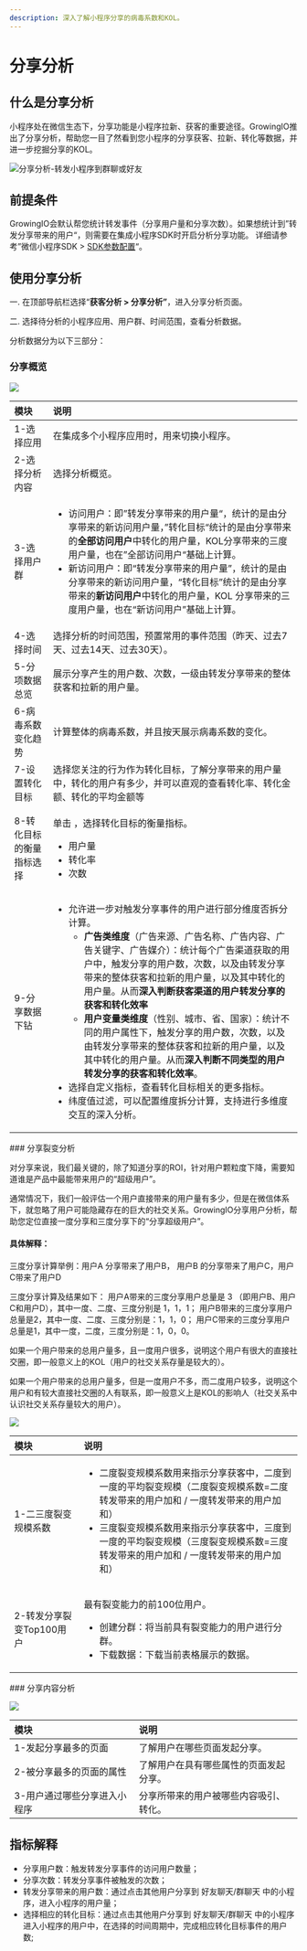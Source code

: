 ```yaml
---
description: 深入了解小程序分享的病毒系数和KOL。
---
```


# 分享分析

## 什么是分享分析

小程序处在微信生态下，分享功能是小程序拉新、获客的重要途径。GrowingIO推出了分享分析，帮助您一目了然看到您小程序的分享获客、拉新、转化等数据，并进一步挖掘分享的KOL。

![&#x5206;&#x4EAB;&#x5206;&#x6790;-&#x8F6C;&#x53D1;&#x5C0F;&#x7A0B;&#x5E8F;&#x5230;&#x7FA4;&#x804A;&#x6216;&#x597D;&#x53CB;](https://docs.growingio.com/.gitbook/assets/-LD4kKkCTHNxUGbu1QWO-LMN1pZmp4u8Iq2L30mx-LMNAfs1hCbCFNP5U30ximage.png)

## 前提条件 <a id="fen-xiang-fen-xi-sdk-dai-ma-pei-zhi"></a>

GrowingIO会默认帮您统计转发事件（分享用户量和分享次数）。如果想统计到”转发分享带来的用户“，则需要在集成小程序SDK时开启分析分享功能。 详细请参考”微信小程序SDK &gt; [SDK参数配置](../../developer-manual/sdkintegrated/other-sdk/minp-sdk.md#sdk-can-shu-pei-zhi)“。

## 使用分享分析 <a id="fen-xiang-fen-xi-gong-neng-shi-yong"></a>

一. 在顶部导航栏选择“**获客分析 &gt; 分享分析”**，进入分享分析页面。

二. 选择待分析的小程序应用、用户群、时间范围，查看分析数据。

分析数据分为以下三部分：

### ​分享概览

![](../../.gitbook/assets/image%20%28160%29.png)

<table>
  <thead>
    <tr>
      <th style="text-align:left">&#x6A21;&#x5757;</th>
      <th style="text-align:left">&#x8BF4;&#x660E;</th>
    </tr>
  </thead>
  <tbody>
    <tr>
      <td style="text-align:left">1-&#x9009;&#x62E9;&#x5E94;&#x7528;</td>
      <td style="text-align:left">&#x5728;&#x96C6;&#x6210;&#x591A;&#x4E2A;&#x5C0F;&#x7A0B;&#x5E8F;&#x5E94;&#x7528;&#x65F6;&#xFF0C;&#x7528;&#x6765;&#x5207;&#x6362;&#x5C0F;&#x7A0B;&#x5E8F;&#x3002;</td>
    </tr>
    <tr>
      <td style="text-align:left">2-&#x9009;&#x62E9;&#x5206;&#x6790;&#x5185;&#x5BB9;</td>
      <td style="text-align:left">&#x9009;&#x62E9;&#x5206;&#x6790;&#x6982;&#x89C8;&#x3002;</td>
    </tr>
    <tr>
      <td style="text-align:left">3-&#x9009;&#x62E9;&#x7528;&#x6237;&#x7FA4;</td>
      <td style="text-align:left">
        <ul>
          <li>&#x8BBF;&#x95EE;&#x7528;&#x6237;&#xFF1A;&#x5373;&#x201D;&#x8F6C;&#x53D1;&#x5206;&#x4EAB;&#x5E26;&#x6765;&#x7684;&#x7528;&#x6237;&#x91CF;&#x201C;&#xFF0C;&#x7EDF;&#x8BA1;&#x7684;&#x662F;&#x7531;&#x5206;&#x4EAB;&#x5E26;&#x6765;&#x7684;&#x65B0;&#x8BBF;&#x95EE;&#x7528;&#x6237;&#x91CF;&#xFF0C;&#x201D;&#x8F6C;&#x5316;&#x76EE;&#x6807;&#x201C;&#x7EDF;&#x8BA1;&#x7684;&#x662F;&#x7531;&#x5206;&#x4EAB;&#x5E26;&#x6765;&#x7684;<b>&#x5168;&#x90E8;&#x8BBF;&#x95EE;&#x7528;&#x6237;</b>&#x4E2D;&#x8F6C;&#x5316;&#x7684;&#x7528;&#x6237;&#x91CF;&#xFF0C;KOL&#x5206;&#x4EAB;&#x5E26;&#x6765;&#x7684;&#x4E09;&#x5EA6;&#x7528;&#x6237;&#x91CF;&#xFF0C;&#x4E5F;&#x5728;&#x201D;&#x5168;&#x90E8;&#x8BBF;&#x95EE;&#x7528;&#x6237;&#x201C;&#x57FA;&#x7840;&#x4E0A;&#x8BA1;&#x7B97;&#x3002;</li>
          <li>&#x65B0;&#x8BBF;&#x95EE;&#x7528;&#x6237;&#xFF1A;&#x5373;&#x201C;&#x8F6C;&#x53D1;&#x5206;&#x4EAB;&#x5E26;&#x6765;&#x7684;&#x7528;&#x6237;&#x91CF;&#x201D;&#xFF0C;&#x7EDF;&#x8BA1;&#x7684;&#x662F;&#x7531;&#x5206;&#x4EAB;&#x5E26;&#x6765;&#x7684;&#x65B0;&#x8BBF;&#x95EE;&#x7528;&#x6237;&#x91CF;&#xFF0C;&#x201C;&#x8F6C;&#x5316;&#x76EE;&#x6807;&#x201D;&#x7EDF;&#x8BA1;&#x7684;&#x662F;&#x7531;&#x5206;&#x4EAB;&#x5E26;&#x6765;&#x7684;<b>&#x65B0;&#x8BBF;&#x95EE;&#x7528;&#x6237;</b>&#x4E2D;&#x8F6C;&#x5316;&#x7684;&#x7528;&#x6237;&#x91CF;&#xFF0C;KOL
            &#x5206;&#x4EAB;&#x5E26;&#x6765;&#x7684;&#x4E09;&#x5EA6;&#x7528;&#x6237;&#x91CF;&#xFF0C;&#x4E5F;&#x5728;&#x201C;&#x65B0;&#x8BBF;&#x95EE;&#x7528;&#x6237;&#x201D;&#x57FA;&#x7840;&#x4E0A;&#x8BA1;&#x7B97;&#x3002;</li>
        </ul>
      </td>
    </tr>
    <tr>
      <td style="text-align:left">4-&#x9009;&#x62E9;&#x65F6;&#x95F4;</td>
      <td style="text-align:left">&#x9009;&#x62E9;&#x5206;&#x6790;&#x7684;&#x65F6;&#x95F4;&#x8303;&#x56F4;&#xFF0C;&#x9884;&#x7F6E;&#x5E38;&#x7528;&#x7684;&#x4E8B;&#x4EF6;&#x8303;&#x56F4;&#xFF08;&#x6628;&#x5929;&#x3001;&#x8FC7;&#x53BB;7&#x5929;&#x3001;&#x8FC7;&#x53BB;14&#x5929;&#x3001;&#x8FC7;&#x53BB;30&#x5929;&#xFF09;&#x3002;</td>
    </tr>
    <tr>
      <td style="text-align:left">5-&#x5206;&#x9879;&#x6570;&#x636E;&#x603B;&#x89C8;</td>
      <td style="text-align:left">&#x5C55;&#x793A;&#x5206;&#x4EAB;&#x4EA7;&#x751F;&#x7684;&#x7528;&#x6237;&#x6570;&#x3001;&#x6B21;&#x6570;&#xFF0C;&#x4E00;&#x7EA7;&#x7531;&#x8F6C;&#x53D1;&#x5206;&#x4EAB;&#x5E26;&#x6765;&#x7684;&#x6574;&#x4F53;&#x83B7;&#x5BA2;&#x548C;&#x62C9;&#x65B0;&#x7684;&#x7528;&#x6237;&#x91CF;&#x3002;</td>
    </tr>
    <tr>
      <td style="text-align:left">6-&#x75C5;&#x6BD2;&#x7CFB;&#x6570;&#x53D8;&#x5316;&#x8D8B;&#x52BF;</td>
      <td
      style="text-align:left">&#x8BA1;&#x7B97;&#x6574;&#x4F53;&#x7684;&#x75C5;&#x6BD2;&#x7CFB;&#x6570;&#xFF0C;&#x5E76;&#x4E14;&#x6309;&#x5929;&#x5C55;&#x793A;&#x75C5;&#x6BD2;&#x7CFB;&#x6570;&#x7684;&#x53D8;&#x5316;&#x3002;</td>
    </tr>
    <tr>
      <td style="text-align:left">7-&#x8BBE;&#x7F6E;&#x8F6C;&#x5316;&#x76EE;&#x6807;</td>
      <td style="text-align:left">&#x9009;&#x62E9;&#x60A8;&#x5173;&#x6CE8;&#x7684;&#x884C;&#x4E3A;&#x4F5C;&#x4E3A;&#x8F6C;&#x5316;&#x76EE;&#x6807;&#xFF0C;&#x4E86;&#x89E3;&#x5206;&#x4EAB;&#x5E26;&#x6765;&#x7684;&#x7528;&#x6237;&#x91CF;&#x4E2D;&#xFF0C;&#x8F6C;&#x5316;&#x7684;&#x7528;&#x6237;&#x6709;&#x591A;&#x5C11;&#xFF0C;&#x5E76;&#x53EF;&#x4EE5;&#x76F4;&#x89C2;&#x7684;&#x67E5;&#x770B;&#x8F6C;&#x5316;&#x7387;&#x3001;&#x8F6C;&#x5316;&#x91D1;&#x989D;&#x3001;&#x8F6C;&#x5316;&#x7684;&#x5E73;&#x5747;&#x91D1;&#x989D;&#x7B49;</td>
    </tr>
    <tr>
      <td style="text-align:left">8-&#x8F6C;&#x5316;&#x76EE;&#x6807;&#x7684;&#x8861;&#x91CF;&#x6307;&#x6807;&#x9009;&#x62E9;</td>
      <td
      style="text-align:left">
        <p>&#x5355;&#x51FB;
          <img src="../../.gitbook/assets/kong-xin-chi-lun.png"
          alt/>&#xFF0C;&#x9009;&#x62E9;&#x8F6C;&#x5316;&#x76EE;&#x6807;&#x7684;&#x8861;&#x91CF;&#x6307;&#x6807;&#x3002;</p>
        <ul>
          <li>&#x7528;&#x6237;&#x91CF;</li>
          <li>&#x8F6C;&#x5316;&#x7387;</li>
          <li>&#x6B21;&#x6570;</li>
        </ul>
        </td>
    </tr>
    <tr>
      <td style="text-align:left">9-&#x5206;&#x4EAB;&#x6570;&#x636E;&#x4E0B;&#x94BB;</td>
      <td style="text-align:left">
        <ul>
          <li>&#x5141;&#x8BB8;&#x8FDB;&#x4E00;&#x6B65;&#x5BF9;&#x89E6;&#x53D1;&#x5206;&#x4EAB;&#x4E8B;&#x4EF6;&#x7684;&#x7528;&#x6237;&#x8FDB;&#x884C;&#x90E8;&#x5206;&#x7EF4;&#x5EA6;&#x5426;&#x62C6;&#x5206;&#x8BA1;&#x7B97;&#x3002;
            <ul>
              <li><b>&#x5E7F;&#x544A;&#x7C7B;&#x7EF4;&#x5EA6;</b>&#xFF08;&#x5E7F;&#x544A;&#x6765;&#x6E90;&#x3001;&#x5E7F;&#x544A;&#x540D;&#x79F0;&#x3001;&#x5E7F;&#x544A;&#x5185;&#x5BB9;&#x3001;&#x5E7F;&#x544A;&#x5173;&#x952E;&#x5B57;&#x3001;&#x5E7F;&#x544A;&#x5A92;&#x4ECB;&#xFF09;&#xFF1A;&#x7EDF;&#x8BA1;&#x6BCF;&#x4E2A;&#x5E7F;&#x544A;&#x6E20;&#x9053;&#x83B7;&#x53D6;&#x7684;&#x7528;&#x6237;&#x4E2D;&#xFF0C;&#x89E6;&#x53D1;&#x5206;&#x4EAB;&#x7684;&#x7528;&#x6237;&#x6570;&#xFF0C;&#x6B21;&#x6570;&#xFF0C;&#x4EE5;&#x53CA;&#x7531;&#x8F6C;&#x53D1;&#x5206;&#x4EAB;&#x5E26;&#x6765;&#x7684;&#x6574;&#x4F53;&#x83B7;&#x5BA2;&#x548C;&#x62C9;&#x65B0;&#x7684;&#x7528;&#x6237;&#x91CF;&#xFF0C;&#x4EE5;&#x53CA;&#x5176;&#x4E2D;&#x8F6C;&#x5316;&#x7684;&#x7528;&#x6237;&#x91CF;&#x3002;&#x4ECE;&#x800C;<b>&#x6DF1;&#x5165;&#x5224;&#x65AD;&#x83B7;&#x5BA2;&#x6E20;&#x9053;&#x7684;&#x7528;&#x6237;&#x8F6C;&#x53D1;&#x5206;&#x4EAB;&#x7684;&#x83B7;&#x5BA2;&#x548C;&#x8F6C;&#x5316;&#x6548;&#x7387;</b>
              </li>
              <li><b>&#x7528;&#x6237;&#x53D8;&#x91CF;&#x7C7B;&#x7EF4;&#x5EA6;</b>&#xFF08;&#x6027;&#x522B;&#x3001;&#x57CE;&#x5E02;&#x3001;&#x7701;&#x3001;&#x56FD;&#x5BB6;&#xFF09;&#xFF1A;&#x7EDF;&#x8BA1;&#x4E0D;&#x540C;&#x7684;&#x7528;&#x6237;&#x5C5E;&#x6027;&#x4E0B;&#xFF0C;&#x89E6;&#x53D1;&#x5206;&#x4EAB;&#x7684;&#x7528;&#x6237;&#x6570;&#xFF0C;&#x6B21;&#x6570;&#xFF0C;&#x4EE5;&#x53CA;&#x7531;&#x8F6C;&#x53D1;&#x5206;&#x4EAB;&#x5E26;&#x6765;&#x7684;&#x6574;&#x4F53;&#x83B7;&#x5BA2;&#x548C;&#x62C9;&#x65B0;&#x7684;&#x7528;&#x6237;&#x91CF;&#xFF0C;&#x4EE5;&#x53CA;&#x5176;&#x4E2D;&#x8F6C;&#x5316;&#x7684;&#x7528;&#x6237;&#x91CF;&#x3002;&#x4ECE;&#x800C;<b>&#x6DF1;&#x5165;&#x5224;&#x65AD;&#x4E0D;&#x540C;&#x7C7B;&#x578B;&#x7684;&#x7528;&#x6237;&#x8F6C;&#x53D1;&#x5206;&#x4EAB;&#x7684;&#x83B7;&#x5BA2;&#x548C;&#x8F6C;&#x5316;&#x6548;&#x7387;</b>&#x3002;</li>
            </ul>
          </li>
          <li>&#x9009;&#x62E9;&#x81EA;&#x5B9A;&#x4E49;&#x6307;&#x6807;&#xFF0C;&#x67E5;&#x770B;&#x8F6C;&#x5316;&#x76EE;&#x6807;&#x76F8;&#x5173;&#x7684;&#x66F4;&#x591A;&#x6307;&#x6807;&#x3002;</li>
          <li>&#x7EAC;&#x5EA6;&#x503C;&#x8FC7;&#x6EE4;&#xFF0C;&#x53EF;&#x4EE5;&#x914D;&#x7F6E;&#x7EF4;&#x5EA6;&#x62C6;&#x5206;&#x8BA1;&#x7B97;&#xFF0C;&#x652F;&#x6301;&#x8FDB;&#x884C;&#x591A;&#x7EF4;&#x5EA6;&#x4EA4;&#x4E92;&#x7684;&#x6DF1;&#x5165;&#x5206;&#x6790;&#x3002;</li>
        </ul>
      </td>
    </tr>
  </tbody>
</table>### 分享裂变分析

对分享来说，我们最关键的，除了知道分享的ROI，针对用户颗粒度下降，需要知道谁是产品中最能带来用户的“超级用户”。

通常情况下，我们一般评估一个用户直接带来的用户量有多少，但是在微信体系下，就忽略了用户可能隐藏存在的巨大的社交关系。GrowingIO分享用户分析，帮助您定位直接一度分享和三度分享下的“分享超级用户”。

#### 具体解释： <a id="ju-ti-jie-shi"></a>

三度分享计算举例：用户A 分享带来了用户B， 用户B 的分享带来了用户C，用户C带来了用户D

三度分享计算及结果如下： 用户A带来的三度分享用户总量是 3 （即用户B、用户C和用户D），其中一度、二度、三度分别是 1，1，1； 用户B带来的三度分享用户总量是2，其中一度、二度、三度分别是：1，1，0； 用户C带来的三度分享用户总量是1，其中一度，二度，三度分别是：1，0，0。

如果一个用户带来的总用户量多，且一度用户很多，说明这个用户有很大的直接社交圈，即一般意义上的KOL（用户的社交关系存量是较大的）。

如果一个用户带来的总用户量多，但是一度用户不多，而二度用户较多，说明这个用户和有较大直接社交圈的人有联系，即一般意义上是KOL的影响人（社交关系中认识社交关系存量较大的用户）。

![](../../.gitbook/assets/image%20%2841%29.png)

<table>
  <thead>
    <tr>
      <th style="text-align:left">&#x6A21;&#x5757;</th>
      <th style="text-align:left">&#x8BF4;&#x660E;</th>
    </tr>
  </thead>
  <tbody>
    <tr>
      <td style="text-align:left">1-&#x4E8C;&#x4E09;&#x5EA6;&#x88C2;&#x53D8;&#x89C4;&#x6A21;&#x7CFB;&#x6570;</td>
      <td
      style="text-align:left">
        <ul>
          <li>&#x4E8C;&#x5EA6;&#x88C2;&#x53D8;&#x89C4;&#x6A21;&#x7CFB;&#x6570;&#x7528;&#x6765;&#x6307;&#x793A;&#x5206;&#x4EAB;&#x83B7;&#x5BA2;&#x4E2D;&#xFF0C;&#x4E8C;&#x5EA6;&#x5230;&#x4E00;&#x5EA6;&#x7684;&#x5E73;&#x5747;&#x88C2;&#x53D8;&#x89C4;&#x6A21;&#xFF08;&#x4E8C;&#x5EA6;&#x88C2;&#x53D8;&#x89C4;&#x6A21;&#x7CFB;&#x6570;=&#x4E8C;&#x5EA6;&#x8F6C;&#x53D1;&#x5E26;&#x6765;&#x7684;&#x7528;&#x6237;&#x52A0;&#x548C;
            / &#x4E00;&#x5EA6;&#x8F6C;&#x53D1;&#x5E26;&#x6765;&#x7684;&#x7528;&#x6237;&#x52A0;&#x548C;&#xFF09;</li>
          <li>&#x4E09;&#x5EA6;&#x88C2;&#x53D8;&#x89C4;&#x6A21;&#x7CFB;&#x6570;&#x7528;&#x6765;&#x6307;&#x793A;&#x5206;&#x4EAB;&#x83B7;&#x5BA2;&#x4E2D;&#xFF0C;&#x4E09;&#x5EA6;&#x5230;&#x4E00;&#x5EA6;&#x7684;&#x5E73;&#x5747;&#x88C2;&#x53D8;&#x89C4;&#x6A21;&#xFF08;&#x4E09;&#x5EA6;&#x88C2;&#x53D8;&#x89C4;&#x6A21;&#x7CFB;&#x6570;=&#x4E09;&#x5EA6;&#x8F6C;&#x53D1;&#x5E26;&#x6765;&#x7684;&#x7528;&#x6237;&#x52A0;&#x548C;
            / &#x4E00;&#x5EA6;&#x8F6C;&#x53D1;&#x5E26;&#x6765;&#x7684;&#x7528;&#x6237;&#x52A0;&#x548C;&#xFF09;</li>
        </ul>
        </td>
    </tr>
    <tr>
      <td style="text-align:left">2-&#x8F6C;&#x53D1;&#x5206;&#x4EAB;&#x88C2;&#x53D8;Top100&#x7528;&#x6237;</td>
      <td
      style="text-align:left">
        <p>&#x6700;&#x6709;&#x88C2;&#x53D8;&#x80FD;&#x529B;&#x7684;&#x524D;100&#x4F4D;&#x7528;&#x6237;&#x3002;</p>
        <ul>
          <li>&#x521B;&#x5EFA;&#x5206;&#x7FA4;&#xFF1A;&#x5C06;&#x5F53;&#x524D;&#x5177;&#x6709;&#x88C2;&#x53D8;&#x80FD;&#x529B;&#x7684;&#x7528;&#x6237;&#x8FDB;&#x884C;&#x5206;&#x7FA4;&#x3002;</li>
          <li>&#x4E0B;&#x8F7D;&#x6570;&#x636E;&#xFF1A;&#x4E0B;&#x8F7D;&#x5F53;&#x524D;&#x8868;&#x683C;&#x5C55;&#x793A;&#x7684;&#x6570;&#x636E;&#x3002;</li>
        </ul>
        </td>
    </tr>
  </tbody>
</table>### 分享内容分析

![](../../.gitbook/assets/image%20%28116%29.png)

| **模块** | 说明 |
| :--- | :--- |
| 1-发起分享最多的页面 | 了解用户在哪些页面发起分享。 |
| 2-被分享最多的页面的属性 | 了解用户在具有哪些属性的页面发起分享。 |
| 3-用户通过哪些分享进入小程序 | 分享所带来的用户被哪些内容吸引、转化。 |

## 指标解释

* 分享用户数：触发转发分享事件的访问用户数量；
* 分享次数：转发分享事件被触发的次数；
* 转发分享带来的用户数：通过点击其他用户分享到 好友聊天/群聊天 中的小程序，进入小程序的用户量；
* 选择相应的转化目标：通过点击其他用户分享到 好友聊天/群聊天 中的小程序进入小程序的用户中，在选择的时间周期中，完成相应转化目标事件的用户数;

